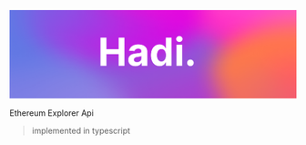 ![Hadi](https://raw.githubusercontent.com/hadigun007/personal-wiki/main/hadi-banner.png)

Ethereum Explorer Api
> implemented in typescript


